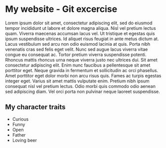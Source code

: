 # My website - Git excercise

Lorem ipsum dolor sit amet, consectetur adipiscing elit, sed do eiusmod tempor incididunt ut labore et dolore magna aliqua. Nisl vel pretium lectus quam. Viverra maecenas accumsan lacus vel. Ut tristique et egestas quis ipsum suspendisse ultrices. Id aliquet risus feugiat in ante metus dictum at. Lacus vestibulum sed arcu non odio euismod lacinia at quis. Porta nibh venenatis cras sed felis eget velit. Nunc sed augue lacus viverra vitae congue eu consequat ac. Tortor pretium viverra suspendisse potenti. Rhoncus mattis rhoncus urna neque viverra justo nec ultrices dui. Sit amet consectetur adipiscing elit. Enim nunc faucibus a pellentesque sit amet porttitor eget. Neque gravida in fermentum et sollicitudin ac orci phasellus. Amet porttitor eget dolor morbi non arcu risus quis. Fames ac turpis egestas integer eget. Varius sit amet mattis vulputate enim. Pretium nibh ipsum consequat nisl vel pretium lectus. Odio morbi quis commodo odio aenean sed adipiscing diam. Vel orci porta non pulvinar neque laoreet suspendisse.

## My character traits

- Curious
- Funny
- Open
- Father
- Loving beer
